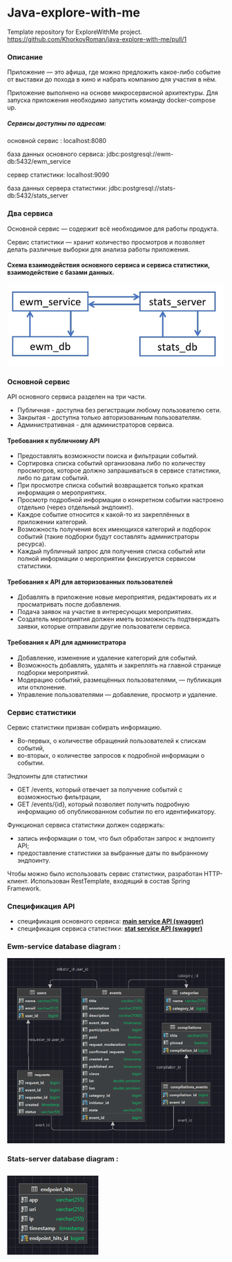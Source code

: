 # Java-explore-with-me
Template repository for ExploreWithMe project.
https://github.com/KhorkovRoman/java-explore-with-me/pull/1

### Описание

Приложение — это афиша, где можно предложить какое-либо событие от выставки до похода в кино и набрать компанию для участия в нём.

Приложение выполнено на основе микросервисной архитектуры. Для запуска приложения необходимо запустить команду docker-compose up.

##### Сервисы доступны по адресам:

основной сервис : localhost:8080

база данных основного сервиса: jdbc:postgresql://ewm-db:5432/ewm_service

сервер статистики: localhost:9090

база данных сервера статистики: jdbc:postgresql://stats-db:5432/stats_server

### Два сервиса

Основной сервис — содержит всё необходимое для работы продукта.

Сервис статистики — хранит количество просмотров и позволяет делать различные выборки для анализа работы приложения.

#### Схема взаимодействия основного сервиса и сервиса статистики, взаимодействие с базами данных.

![img_3.png](img_3.png)

### Основной сервис

API основного сервиса разделен на три части. 

* Публичная - доступна без регистрации любому пользователю сети. 
* Закрытая - доступна только авторизованным пользователям.
* Административная - для администраторов сервиса.

#### Требования к публичному API

* Предоставлять возможности поиска и фильтрации событий.
* Сортировка списка событий организована либо по количеству просмотров, которое должно запрашиваться в сервисе статистики, либо по датам событий.
* При просмотре списка событий возвращается только краткая информация о мероприятиях.
* Просмотр подробной информации о конкретном событии настроено отдельно (через отдельный эндпоинт).
* Каждое событие относится к какой-то из закреплённых в приложении категорий.
* Возможность получения всех имеющихся категорий и подборок событий (такие подборки будут составлять администраторы ресурса).
* Каждый публичный запрос для получения списка событий или полной информации о мероприятии фиксируется сервисом статистики.
#### Требования к API для авторизованных пользователей

*   Добавлять в приложение новые мероприятия, редактировать их и просматривать после добавления.
*   Подача заявок на участие в интересующих мероприятиях.
*   Создатель мероприятия должен иметь возможность подтверждать заявки, которые отправили другие пользователи сервиса.

#### Требования к API для администратора

* Добавление, изменение и удаление категорий для событий.
* Возможность добавлять, удалять и закреплять на главной странице подборки мероприятий.
* Модерацию событий, размещённых пользователями, — публикация или отклонение.
* Управление пользователями — добавление, просмотр и удаление.

### Сервис статистики

Сервис статистики призван собирать информацию.
* Во-первых, о количестве обращений пользователей к спискам событий,
* во-вторых, о количестве запросов к подробной информации о событии.

Эндпоинты для статистики
* GET /events, который отвечает за получение событий с возможностью фильтрации,
* GET /events/{id}, который позволяет получить подробную информацию об опубликованном событии по его идентификатору.

Функционал сервиса статистики должен содержать:

* запись информации о том, что был обработан запрос к эндпоинту API;
* предоставление статистики за выбранные даты по выбранному эндпоинту.

Чтобы можно было использовать сервис статистики, разработан HTTP-клиент. Использован RestTemplate, входящий в состав Spring Framework.

### Спецификация API

* спецификация основного сервиса: [**main service API (swagger)**](https://github.com/KhorkovRoman/java-explore-with-me/blob/main/ewm-main-service-spec.json)
* спецификация сервиса статистики: [**stat service API (swagger)**](https://github.com/KhorkovRoman/java-explore-with-me/blob/main/ewm-stats-service-spec.json)

### **Ewm-service database diagram :**
![img_2.png](img_2.png)

### **Stats-server database diagram :**
## **![img_1.png](img_1.png)**
